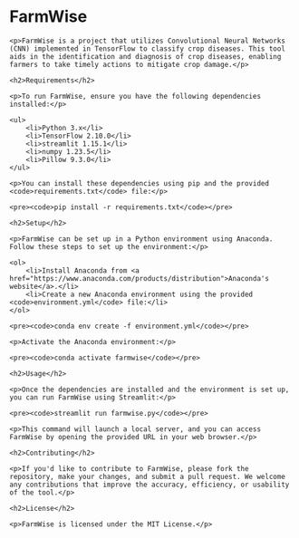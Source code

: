 <h1>FarmWise</h1>

    <p>FarmWise is a project that utilizes Convolutional Neural Networks (CNN) implemented in TensorFlow to classify crop diseases. This tool aids in the identification and diagnosis of crop diseases, enabling farmers to take timely actions to mitigate crop damage.</p>

    <h2>Requirements</h2>

    <p>To run FarmWise, ensure you have the following dependencies installed:</p>

    <ul>
        <li>Python 3.x</li>
        <li>TensorFlow 2.10.0</li>
        <li>streamlit 1.15.1</li>
        <li>numpy 1.23.5</li>
        <li>Pillow 9.3.0</li>
    </ul>

    <p>You can install these dependencies using pip and the provided <code>requirements.txt</code> file:</p>

    <pre><code>pip install -r requirements.txt</code></pre>

    <h2>Setup</h2>

    <p>FarmWise can be set up in a Python environment using Anaconda. Follow these steps to set up the environment:</p>

    <ol>
        <li>Install Anaconda from <a href="https://www.anaconda.com/products/distribution">Anaconda's website</a>.</li>
        <li>Create a new Anaconda environment using the provided <code>environment.yml</code> file:</li>
    </ol>

    <pre><code>conda env create -f environment.yml</code></pre>

    <p>Activate the Anaconda environment:</p>

    <pre><code>conda activate farmwise</code></pre>

    <h2>Usage</h2>

    <p>Once the dependencies are installed and the environment is set up, you can run FarmWise using Streamlit:</p>

    <pre><code>streamlit run farmwise.py</code></pre>

    <p>This command will launch a local server, and you can access FarmWise by opening the provided URL in your web browser.</p>

    <h2>Contributing</h2>

    <p>If you'd like to contribute to FarmWise, please fork the repository, make your changes, and submit a pull request. We welcome any contributions that improve the accuracy, efficiency, or usability of the tool.</p>

    <h2>License</h2>

    <p>FarmWise is licensed under the MIT License.</p>
